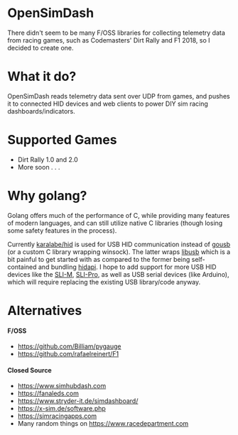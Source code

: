OpenSimDash
===========
There didn't seem to be many F/OSS libraries for collecting telemetry data from racing games, such as Codemasters' Dirt Rally and F1 2018, so I decided to create one.

What it do?
===========
OpenSimDash reads telemetry data sent over UDP from games, and pushes it to connected HID devices and web clients to power DIY sim racing dashboards/indicators.

Supported Games
===============
* Dirt Rally 1.0 and 2.0
* More soon . . .

Why golang?
===========
Golang offers much of the performance of C, while providing many features of modern languages, and can still utilize native C libraries (though losing some safety features in the process).

Currently [karalabe/hid](github.com/karalabe/hid) is used for USB HID communication instead of [gousb](https://github.com/google/gousb) (or a custom C library wrapping winsock).  The latter wraps [libusb](https://github.com/libusb/libusb) which is a bit painful to get started with as compared to the former being self-contained and bundling [hidapi](https://github.com/signal11/hidapi).  I hope to add support for more USB HID devices like the [SLI-M](http://www.leobodnar.com/products/SLI-M/), [SLI-Pro](https://www.leobodnar.com/products/SLI-PRO/), as well as USB serial devices (like Arduino), which will require replacing the existing USB library/code anyway.

Alternatives
============

#### F/OSS
* https://github.com/Billiam/pygauge
* https://github.com/rafaelreinert/F1

#### Closed Source
* https://www.simhubdash.com
* https://fanaleds.com
* https://www.stryder-it.de/simdashboard/
* https://x-sim.de/software.php
* https://simracingapps.com
* Many random things on https://www.racedepartment.com

